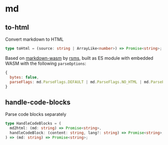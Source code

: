 # md

## to-html

Convert markdown to HTML

```ts
type toHtml = (source: string | ArrayLike<number>) => Promise<string>;
```

Based on [markdown-wasm](https://github.com/rsms/markdown-wasm) by
[rsms](https://rsms.me/), built as ES module with embedded WASM with the
following `parseOptions`:

```js
{
  bytes: false,
  parseFlags: md.ParseFlags.DEFAULT | md.ParseFlags.NO_HTML | md.ParseFlags.UNDERLINE,
}
```

## handle-code-blocks

Parse code blocks separately

```ts
type HandleCodeBlocks = (
  md2html: (md: string) => Promise<string>,
  handleCodeBlock: (content: string, lang?: string) => Promise<string>,
) => (md: string) => Promise<string>;
```
